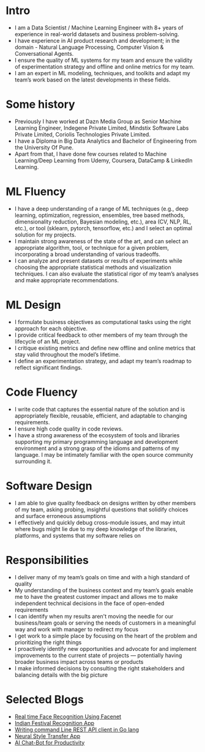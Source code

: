 
# Intro
- I am a Data Scientist / Machine Learning Engineer with 8+ years of experience in real-world datasets and business problem-solving.
- I have experience in AI product research and development; in the domain - Natural Language Processing, Computer Vision & Conversational Agents.
- I ensure the quality of ML systems for my team and ensure the validity of experimentation strategy and offline and online metrics for my team. 
- I am an expert in ML modeling, techniques, and toolkits and adapt my team’s work based on the latest developments in these fields.

# Some history
- Previously I have worked at Dazn Media Group as Senior Machine Learning Engineer, Indegene Private Limited, Mindstix Software Labs Private Limited, Coriolis Technologies Private Limited.
- I have a Diploma in Big Data Analytics and Bachelor of Engineering from the University Of Pune.
- Apart from that, I have done few courses related to Machine Learning/Deep Learning from Udemy, Coursera, DataCamp & LinkedIn Learning. 

# ML Fluency
- I have a deep understanding of a range of ML techniques (e.g., deep learning, optimization, regression, ensembles, tree based methods, dimensionality reduction, Bayesian modeling, etc.), area (CV, NLP, RL, etc.), or tool (sklearn, pytorch, tensorflow, etc.) and I select an optimal solution for my projects.
- I maintain strong awareness of the state of the art, and can select an appropriate algorithm, tool, or technique for a given problem, incorporating a broad understanding of various tradeoffs.
- I can analyze and present datasets or results of experiments while choosing the appropriate statistical methods and visualization techniques. I can also evaluate the statistical rigor of my team’s analyses and make appropriate recommendations.

# ML Design
- I formulate business objectives as computational tasks using the right approach for each objective.
- I provide critical feedback to other members of my team through the lifecycle of an ML project.
- I critique existing metrics and define new offline and online metrics that stay valid throughout the model’s lifetime.
- I define an experimentation strategy, and adapt my team’s roadmap to reflect significant findings.

# Code Fluency
- I write code that captures the essential nature of the solution and is appropriately flexible, reusable, efficient, and adaptable to changing requirements.
- I ensure high code quality in code reviews.
- I have a strong awareness of the ecosystem of tools and libraries supporting my primary programming language and development environment and a strong grasp of the idioms and patterns of my language. I may be intimately familiar with the open source community surrounding it.

# Software Design
- I am able to give quality feedback on designs written by other members of my team, asking probing, insightful questions that solidify choices and surface erroneous assumptions
- I effectively and quickly debug cross-module issues, and may intuit where bugs might lie due to my deep knowledge of the libraries, platforms, and systems that my software relies on 

# Responsibilities
- I deliver many of my team’s goals on time and with a high standard of quality
- My understanding of the business context and my team’s goals enable me to have the greatest customer impact and allows me to make independent technical decisions in the face of open-ended requirements
- I can identify when my results aren't moving the needle for our business/team goals or serving the needs of customers in a meaningful way and work with manager to redirect my focus
- I get work to a simple place by focusing on the heart of the problem and prioritizing the right things
- I proactively identify new opportunities and advocate for and implement improvements to the current state of projects — potentially having broader business impact across teams or products
- I make informed decisions by consulting the right stakeholders and balancing details with the big picture 



# Selected Blogs

- [Real time Face Recognition Using Facenet](https://www.linkedin.com/pulse/real-time-face-recognition-using-facenet-ishwar-sawale/)
- [Indian Festival Recognition App](https://www.linkedin.com/pulse/indian-festival-recognition-app-ishwar-sawale/)
- [Writing command Line REST API client in Go lang](https://www.linkedin.com/pulse/writing-command-line-rest-api-client-go-lang-ishwar-sawale/)
- [Neural Style Transfer App](https://medium.com/@ishwarsawale/neural-style-transfer-app-7d5feb3df422)
- [AI Chat-Bot for Productivity](https://medium.com/@ishwarsawale/ai-chat-bot-for-productivity-5ce72a1eac87)
